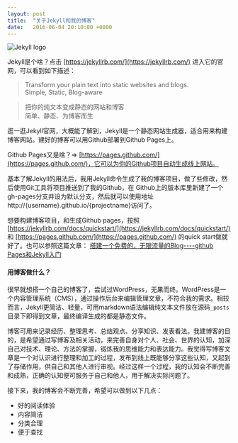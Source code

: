 ```yaml
---
layout: post
title:  "关于Jekyll和我的博客"
date:   2016-06-04 20:10:00 +0800
---
```


![Jekyll logo]({{site.baseurl}}/images/jekyll-logo.png "Jekyll")

Jekyll是个啥？点击 [https://jekyllrb.com/](https://jekyllrb.com/) 进入它的官网，可以看到如下描述：

> Transform your plain text into static websites and blogs.   
Simple, Static, Blog-aware

> 把你的纯文本变成静态的网站和博客   
简单、静态、为博客而生

逛一逛Jekyll官网，大概能了解到，Jekyll是一个静态网站生成器，适合用来构建博客网站。建好的博客可以用Github部署到Github Pages上。

Github Pages又是啥？=> [https://pages.github.com/](https://pages.github.com/)，它可以为你的Github项目自动生成线上网站。

基本了解Jekyll的用法后，我用Jekyll命令生成了我的博客项目，做了些修改，然后使用Git工具将项目推送到了我的Github，在 Github上的版本库里新建了一个gh-pages分支并设为默认分支，然后就可以使用地址http://{username}.github.io/{projectname}访问了。

想要构建博客项目，和生成Github pages，按照 [https://jekyllrb.com/docs/quickstart/](https://jekyllrb.com/docs/quickstart/) 和 [https://pages.github.com/](https://pages.github.com/) 的quick start做就好了。也可以参照这篇文章： [搭建一个免费的，无限流量的Blog----github Pages和Jekyll入门](http://www.ruanyifeng.com/blog/2012/08/blogging_with_jekyll.html)

#### 用博客做什么？

很早就想搭一个自己的博客了，尝试过WordPress，无果而终。WordPress是一个内容管理系统（CMS），通过操作后台来编辑管理文章，不符合我的需求。相较而言，Jekyll更简洁、轻量，可用markdown语法编辑纯文本文件放在源码`_posts`目录下即得到文章，最终编译生成的都是静态文件。

博客可用来记录经历、整理思考、总结观点、分享知识、发表看法。我建博客的目的，是希望通过写博客及相关活动，来完善自身对个人、社会、世界的认知，加深自己对技术、理论、方法的掌握，锻炼我的思维能力和表达能力。我觉得写博客文章是一个对认识进行整理和加工的过程，发布到线上既能够分享这些认知，又起到了存储作用，供自己和其他人进行审视。经过这样一个过程，我的认知会不断完善和成熟，正确的认知便可服务于自己和他人，用于解决实际问题了。

接下来，我的博客会不断完善，希望可以做到以下几点：

- 好的阅读体验
- 内容简洁
- 分类合理
- 便于查找